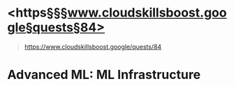 # <https§§§www.cloudskillsboost.google§quests§84>
> <https://www.cloudskillsboost.google/quests/84>

# Advanced ML: ML Infrastructure

